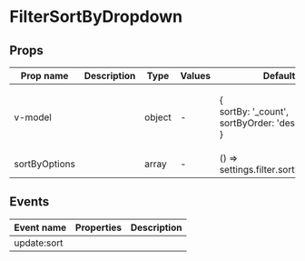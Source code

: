 # FilterSortByDropdown

## Props

| Prop name     | Description | Type   | Values | Default                                                   |
| ------------- | ----------- | ------ | ------ | --------------------------------------------------------- |
| v-model       |             | object | -      | <p>{<br>sortBy: '_count',<br>sortByOrder: 'desc'<br>}</p> |
| sortByOptions |             | array  | -      | () => settings.filter.sortByOptions                       |

## Events

| Event name  | Properties | Description |
| ----------- | ---------- | ----------- |
| update:sort |            |             |

